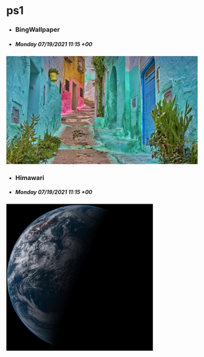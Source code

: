 # ps1
- ### BingWallpaper 
- ##### Monday 07/19/2021 11:15 +00
<img src="BingWallpaper/latest.jpg" width="700" height="auto" title="👉  BingWallpaper  👈">

- ### Himawari 
- ##### Monday 07/19/2021 11:15 +00
<img src="Himawari/latest.jpg" width="auto" height="386" title="👉  Himawari  👈">

